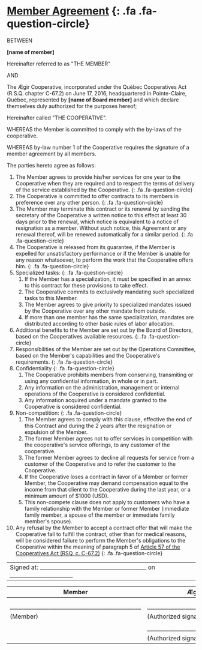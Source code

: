 ﻿[Member Agreement](#member-agreement) [](/by-laws/commentary/agreement.md#member-agreement){: .fa .fa-question-circle}
================

BETWEEN

**[name of member]**

Hereinafter referred to as "THE MEMBER"

AND

The Ægir Cooperative, incorporated under the Québec Cooperatives Act (R.S.Q. chapter C-67.2) on June 17, 2016, headquartered in Pointe-Claire, Québec, represented by **[name of Board member]** and which declare themselves duly authorized for the purposes hereof;

Hereinafter called "THE COOPERATIVE".

WHEREAS the Member is committed to comply with the by-laws of the cooperative.

WHEREAS by-law number 1 of the Cooperative requires the signature of a member agreement by all members.

The parties hereto agree as follows:

1. <a name='point-1'></a> The Member agrees to provide his/her services for one year to the Cooperative when they are required and to respect the terms of delivery of the service established by the Cooperative. [](/by-laws/commentary/agreement.md#point-1){: .fa .fa-question-circle}
2. <a name='point-2'></a> The Cooperative is committed to offer contracts to its members in preference over any other person. [](/by-laws/commentary/agreement.md#point-2){: .fa .fa-question-circle}
3. <a name='point-3'></a> The Member may terminate this contract or its renewal by sending the secretary of the Cooperative a written notice to this effect at least 30 days prior to the renewal, which notice is equivalent to a notice of resignation as a member. Without such notice, this Agreement or any renewal thereof, will be renewed automatically for a similar period. [](/by-laws/commentary/agreement.md#point-3){: .fa .fa-question-circle} 
4. <a name='point-4'></a> The Cooperative is released from its guarantee, if the Member is expelled for unsatisfactory performance or if the Member is unable for any reason whatsoever, to perform the work that the Cooperative offers him. [](/by-laws/commentary/agreement.md#point-4){: .fa .fa-question-circle}
5. <a name='point-5'></a> Specialized tasks: [](/by-laws/commentary/agreement.md#point-5){: .fa .fa-question-circle}
    1. If the Member has a specialization, it must be specified in an annex to this contract for these provisions to take effect.
    2. The Cooperative commits to exclusively mandating such specialized tasks to this Member.
    3. The Member agrees to give priority to specialized mandates issued by the Cooperative over any other mandate from outside.
    4. If more than one member has the same specialization, mandates are distributed according to other basic rules of labor allocation.
6. <a name='point-6'></a> Additional benefits to the Member are set out by the Board of Directors, based on the Cooperatives available resources. [](/by-laws/commentary/agreement.md#point-6){: .fa .fa-question-circle}
7. <a name='point-7'></a> Responsibilities of the Member are set out by the Operations Committee, based on the Member's capabilities and the Cooperative's requirements. [](/by-laws/commentary/agreement.md#point-7){: .fa .fa-question-circle} 
8. <a name='point-8'></a> Confidentiality [](/by-laws/commentary/agreement.md#point-8){: .fa .fa-question-circle} 
    1. The Cooperative prohibits members from conserving, transmiting or using any confidential information, in whole or in part.
    2. Any information on the administration, management or internal operations of the Cooperative is considered confidential.
    3. Any information acquired under a mandate granted to the Cooperative is considered confidential.
9. <a name='point-9'></a> Non-competition: [](/by-laws/commentary/agreement.md#point-9){: .fa .fa-question-circle} 
    1. The Member agrees to comply with this clause, effective the end of this Contract and during the 2 years after the resignation or expulsion of the Member.
    2. The former Member agrees not to offer services in competition with the cooperative's service offerings, to any customer of the cooperative.
    3. The former Member agrees to decline all requests for service from a customer of the Cooperative and to refer the customer to the Cooperative.
    4. If the Cooperative loses a contract in favor of a Member or former Member, the Cooperative may demand compensation equal to the income from that client to the Cooperative during the last year, or a minimum amount of $1000 (USD).
    5. This non-compete clause does not apply to customers who have a family relationship with the Member or former Member (immediate family member, a spouse of the member or immediate family member's spouse).
10. <a name='point-10'></a>Any refusal by the Member to accept a contract offer that will make the Cooperative fail to fulfill the contract, other than for medical reasons, will be considered failure to perform the Member's obligations to the Cooperative within the meaning of paragraph 5 of [Article 57 of the Cooperatives Act (RSQ, c. C-67.2)](http://canlii.ca/t/52jp7#sec57) [](/by-laws/commentary/agreement.md#point-10){: .fa .fa-question-circle} 


<table class=coop-signatures>
  <tr>
    <td> Signed at: _______________________________________ on _______________________</td>
  </tr>
</table>

<table class=coop-signatures>

  <thead><th>Member</th><th>Ægir Cooperative</th></thead>
  <tr>
    <td colspan='2'></td>
  </tr>
  <tr>
    <td colspan='2'></td>
  </tr>
  <tr>
    <td>________________________________________________</td>
    <td>________________________________________________</td>
  </tr>
  <tr>
    <td>(Member)</td>
    <td>(Authorized signatory)</td>
  </tr>
   <tr>
    <td colspan='2'></td>
  </tr>
  <tr>
    <td></td>
    <td>________________________________________________</td>
  </tr>
  <tr>
    <td></td>
    <td>(Authorized signatory)</td>
  </tr>
</table>

